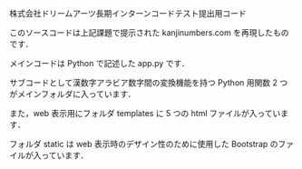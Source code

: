 株式会社ドリームアーツ長期インターンコードテスト提出用コード


このソースコードは上記課題で提示された kanjinumbers.com を再現したものです．

メインコードは Python で記述した app.py です．

サブコードとして漢数字アラビア数字間の変換機能を持つ Python 用関数 2 つがメインフォルダに入っています．

また，web  表示用にフォルダ templates に 5 つの html ファイルが入っています．

フォルダ static は web 表示時のデザイン性のために使用した Bootstrap のファイルが入っています．

